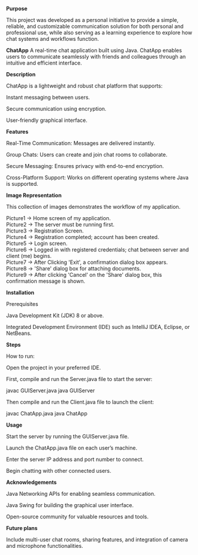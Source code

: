 **Purpose**

This project was developed as a personal initiative to provide a simple, reliable, and customizable communication solution for both personal and professional use, while also serving as a learning experience to explore how chat systems and workflows function.

**ChatApp**
A real-time chat application built using Java. ChatApp enables users to communicate seamlessly with friends and colleagues through an intuitive and efficient interface.

**Description**

ChatApp is a lightweight and robust chat platform that supports:

Instant messaging between users.

Secure communication using encryption.

User-friendly graphical interface.

**Features**

Real-Time Communication: Messages are delivered instantly.

Group Chats: Users can create and join chat rooms to collaborate.

Secure Messaging: Ensures privacy with end-to-end encryption.

Cross-Platform Support: Works on different operating systems where Java is supported.

**Image Representation**

This collection of images demonstrates the workflow of my application.

Picture1 -> Home screen of my application. <br/>
Picture2 -> The server must be running first. <br/>
Picture3 -> Registration Screen. <br/>
Picture4 -> Registration completed; account has been created. <br/>
Picture5 -> Login screen. <br/>
Picture6 -> Logged in with registered credentials; chat between server and client (me) begins. <br/>
Picture7 -> After Clicking 'Exit', a confirmation dialog box appears. <br/>
Picture8 -> 'Share' dialog box for attaching documents. <br/>
Picture9 -> After clicking 'Cancel' on the 'Share' dialog box, this confirmation message is shown. <br/>


**Installation**

Prerequisites

Java Development Kit (JDK) 8 or above.

Integrated Development Environment (IDE) such as IntelliJ IDEA, Eclipse, or NetBeans.

**Steps**

How to run:

Open the project in your preferred IDE.

First, compile and run the Server.java file to start the server:

javac GUIServer.java java GUIServer

Then compile and run the Client.java file to launch the client:

javac ChatApp.java java ChatApp

**Usage**

Start the server by running the GUIServer.java file.

Launch the ChatApp.java file on each user’s machine.

Enter the server IP address and port number to connect.

Begin chatting with other connected users.

**Acknowledgements**

Java Networking APIs for enabling seamless communication.

Java Swing for building the graphical user interface.

Open-source community for valuable resources and tools.

**Future plans**

Include multi-user chat rooms, sharing features, and integration of camera and microphone functionalities.
